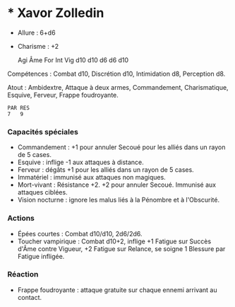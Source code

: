 # * Xavor Zolledin

- Allure : 6+d6
- Charisme : +2


	Agi	Âme	For	Int	Vig
	d10	d10	d6	d6	d10

Compétences : Combat d10, Discrétion d10, Intimidation d8, Perception d8.

Atout : Ambidextre, Attaque à deux armes, Commandement, Charismatique, Esquive, Ferveur, Frappe foudroyante.

	PAR	RES
	7	9

### Capacités spéciales
- Commandement : +1 pour annuler Secoué pour les alliés dans un rayon de 5 cases.
- Esquive : inflige -1 aux attaques à distance.
- Ferveur : dégâts +1 pour les alliés dans un rayon de 5 cases.
- Immatériel : immunisé aux attaques non magiques.
- Mort-vivant : Résistance +2. +2 pour annuler Secoué. Immunisé aux attaques ciblées.
- Vision nocturne : ignore les malus liés à la Pénombre et à l'Obscurité.

### Actions
- Épées courtes : Combat d10/d10, 2d6/2d6.
- Toucher vampirique : Combat d10+2, inflige +1 Fatigue sur Succès d'Âme contre Vigueur, +2 Fatigue sur Relance, se soigne 1 Blessure par Fatigue infligée.

### Réaction
- Frappe foudroyante : attaque gratuite sur chaque ennemi arrivant au contact.
